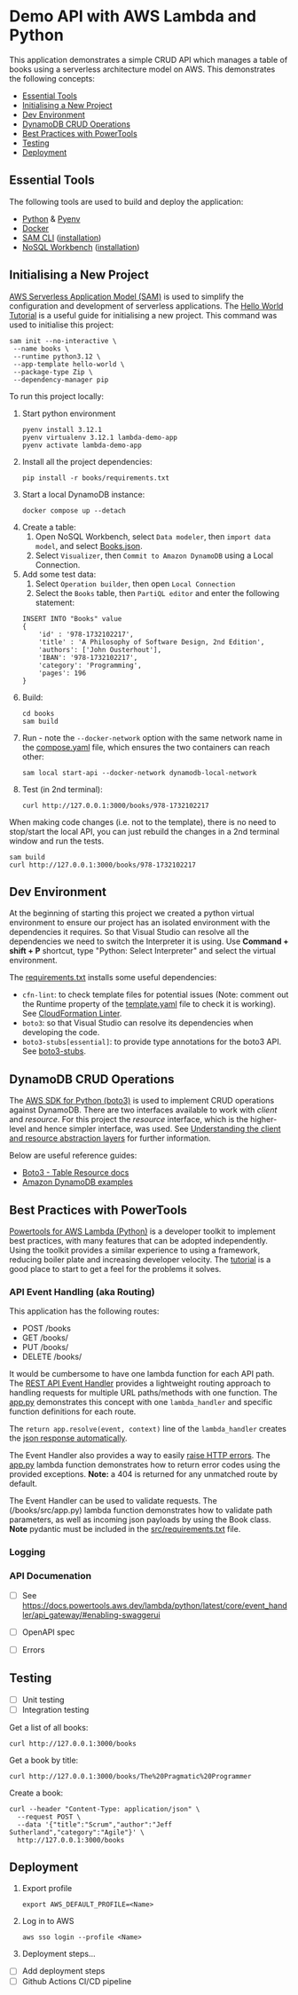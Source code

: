 # Demo API with AWS Lambda and Python
This application demonstrates a simple CRUD API which manages a table of books using a serverless architecture model on AWS. This demonstrates the following concepts:

- [Essential Tools](#essential-tools)
- [Initialising a New Project](#initialising-a-new-project)
- [Dev Environment](#dev-environment)
- [DynamoDB CRUD Operations](#dynamodb-crud-operations)
- [Best Practices with PowerTools](#best-practices-with-powertools)
- [Testing](#testing)
- [Deployment](#deployment)


## Essential Tools
The following tools are used to build and deploy the application:
- [Python](https://www.python.org/downloads/) & [Pyenv](https://github.com/pyenv/pyenv)
- [Docker](https://hub.docker.com/search/?type=edition&offering=community)
- [SAM CLI](https://docs.aws.amazon.com/serverless-application-model/latest/developerguide/serverless-sam-cli-install.html) ([installation](https://formulae.brew.sh/formula/aws-sam-cli))
- [NoSQL Workbench](https://docs.aws.amazon.com/amazondynamodb/latest/developerguide/workbench.html) ([installation](https://formulae.brew.sh/cask/nosql-workbench))


## Initialising a New Project
[AWS Serverless Application Model (SAM)](https://aws.amazon.com/serverless/sam/) is used to simplify the configuration and development of serverless applications.  The [Hello World Tutorial](https://docs.aws.amazon.com/serverless-application-model/latest/developerguide/serverless-getting-started-hello-world.html) is a useful guide for initialising a new project.  This command was used to initialise this project:
```
sam init --no-interactive \
 --name books \
 --runtime python3.12 \
 --app-template hello-world \
 --package-type Zip \
 --dependency-manager pip
```

To run this project locally:
1. Start python environment
    ```
    pyenv install 3.12.1
    pyenv virtualenv 3.12.1 lambda-demo-app
    pyenv activate lambda-demo-app
    ```
1. Install all the project dependencies:
    ```
    pip install -r books/requirements.txt
    ```
1. Start a local DynamoDB instance:
    ```
    docker compose up --detach
    ```
1. Create a table:
    1. Open NoSQL Workbench, select `Data modeler`, then `import data model`, and select [Books.json](/Books.json).
    1. Select `Visualizer`, then `Commit to Amazon DynamoDB` using a Local Connection.
1. Add some test data:
    1. Select `Operation builder`, then open `Local Connection`
    1. Select the `Books` table, then `PartiQL editor` and enter the following statement:
    ```
    INSERT INTO "Books" value 
    {
        'id' : '978-1732102217',
        'title' : 'A Philosophy of Software Design, 2nd Edition',
        'authors': ['John Ousterhout'],
        'IBAN': '978-1732102217',
        'category': 'Programming',
        'pages': 196
    }
    ```
1. Build:
    ```
    cd books
    sam build
    ```
1. Run - note the `--docker-network` option with the same network name in the [compose.yaml](/compose.yaml) file, which ensures the two containers can reach other:
    ```
    sam local start-api --docker-network dynamodb-local-network
    ```
1. Test (in 2nd terminal):
    ```
    curl http://127.0.0.1:3000/books/978-1732102217
    ```

When making code changes (i.e. not to the template), there is no need to stop/start the local API, you can just rebuild the changes in a 2nd terminal window and run the tests.
```
sam build
curl http://127.0.0.1:3000/books/978-1732102217
```

## Dev Environment
At the beginning of starting this project we created a python virtual environment to ensure our project has an isolated environment with the dependencies it requires.  So that Visual Studio can resolve all the dependencies we need to switch the Interpreter it is using. Use **Command + shift + P** shortcut, type "Python: Select Interpreter" and select the virtual environment.

The [requirements.txt](/books/requirements.txt) installs some useful dependencies:
- `cfn-lint`: to check template files for potential issues (Note: comment out the Runtime property of the [template.yaml](/books/template.yaml) file to check it is working). See [CloudFormation Linter](https://marketplace.visualstudio.com/items?itemName=kddejong.vscode-cfn-lint).
- `boto3`: so that Visual Studio can resolve its dependencies when developing the code.
- `boto3-stubs[essential]`: to provide type annotations for the boto3 API. See [boto3-stubs](https://pypi.org/project/boto3-stubs/).


## DynamoDB CRUD Operations
The [AWS SDK for Python (boto3)](https://boto3.amazonaws.com/v1/documentation/api/latest/index.html) is used to implement CRUD operations against DynamoDB. There are two interfaces available to work with *client* and *resource*.  For this project the *resource* interface, which is the higher-level and hence simpler interface, was used.  See [Understanding the client and resource abstraction layers](https://docs.aws.amazon.com/amazondynamodb/latest/developerguide/programming-with-python.html#programming-with-python-client-resource) for further information. 

Below are useful reference guides:
- [Boto3 - Table Resource docs](https://boto3.amazonaws.com/v1/documentation/api/latest/reference/services/dynamodb/table/index.html)
- [Amazon DynamoDB examples](https://boto3.amazonaws.com/v1/documentation/api/latest/guide/dynamodb.html)

## Best Practices with PowerTools
[Powertools for AWS Lambda (Python)](https://docs.powertools.aws.dev/lambda/python/latest/) is a developer toolkit to implement best practices, with many features that can be adopted independently.  Using the toolkit provides a similar experience to using a framework, reducing boiler plate and increasing developer velocity.  The [tutorial](https://docs.powertools.aws.dev/lambda/python/2.2.0/tutorial) is a good place to start to get a feel for the problems it solves.


### API Event Handling (aka Routing)
This application has the following routes:
- POST /books
- GET /books/<id>
- PUT /books/<id>
- DELETE /books/<id>

It would be cumbersome to have one lambda function for each API path.  The [REST API Event Handler](https://docs.powertools.aws.dev/lambda/python/latest/core/event_handler/api_gateway/) provides a lightweight routing approach to handling requests for multiple URL paths/methods with one function.  The [app.py](/books/src/app.py) demonstrates this concept with one `lambda_handler` and specific function definitions for each route. 

The `return app.resolve(event, context)` line of the `lambda_handler` creates the [json response automatically](https://docs.powertools.aws.dev/lambda/python/latest/core/event_handler/api_gateway/#response-auto-serialization).

The Event Handler also provides a way to easily [raise HTTP errors](https://docs.powertools.aws.dev/lambda/python/latest/core/event_handler/api_gateway/#raising-http-errors). The [app.py](/books/src/app.py) lambda function demonstrates how to return error codes using the provided exceptions.  **Note:** a 404 is returned for any unmatched route by default.

The Event Handler can be used to validate requests.  The (/books/src/app.py) lambda function demonstrates how to validate path parameters, as well as incoming json payloads by using the Book class.  **Note** pydantic must be included in the [src/requirements.txt](/books/src/requirements.txt) file.

### Logging



### API Documenation
- [ ] See https://docs.powertools.aws.dev/lambda/python/latest/core/event_handler/api_gateway/#enabling-swaggerui
- [ ] OpenAPI spec
- [ ] Errors


## Testing
- [ ] Unit testing
- [ ] Integration testing 

Get a list of all books:
```
curl http://127.0.0.1:3000/books
```

Get a book by title:
```
curl http://127.0.0.1:3000/books/The%20Pragmatic%20Programmer
```

Create a book:
```
curl --header "Content-Type: application/json" \
  --request POST \
  --data '{"title":"Scrum","author":"Jeff Sutherland","category":"Agile"}' \
  http://127.0.0.1:3000/books
```


## Deployment
1. Export profile
    ```
    export AWS_DEFAULT_PROFILE=<Name>
    ```
1. Log in to AWS
    ```
    aws sso login --profile <Name>
    ```
1. Deployment steps...

- [ ] Add deployment steps
- [ ] Github Actions CI/CD pipeline